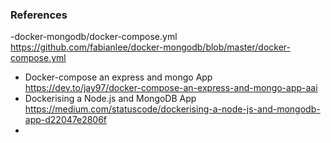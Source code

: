 


### References
-docker-mongodb/docker-compose.yml  
https://github.com/fabianlee/docker-mongodb/blob/master/docker-compose.yml
- Docker-compose an express and mongo App  
https://dev.to/jay97/docker-compose-an-express-and-mongo-app-aai  
- Dockerising a Node.js and MongoDB App  
https://medium.com/statuscode/dockerising-a-node-js-and-mongodb-app-d22047e2806f  
- 

